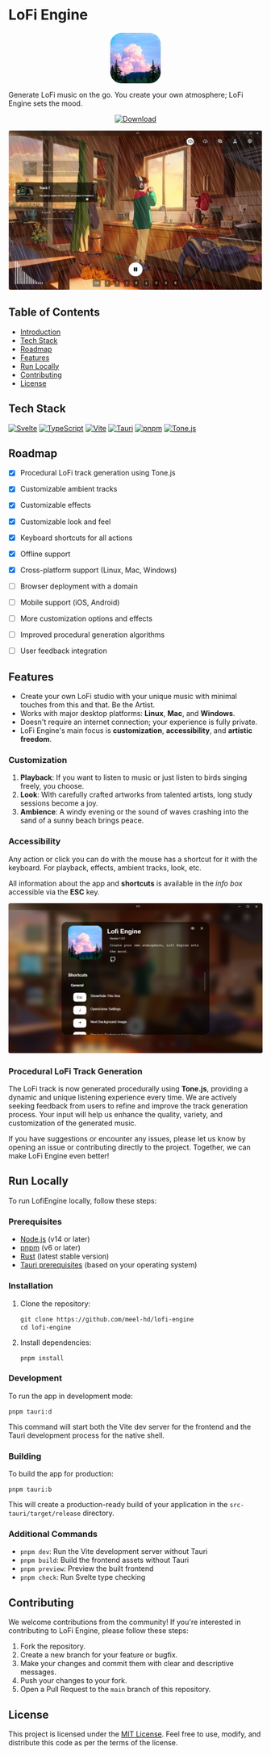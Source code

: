 # LoFi Engine
<p align="center">
    <img alt="Icon" align="center" width="100" height="100" src="app-icon.png" />
</p>

Generate LoFi music on the go. You create your own atmosphere; LoFi Engine sets the mood.

<p align="center">
  <a href="https://github.com/meel-hd/lofi-engine/releases/tag/app-v1.0.0">
    <img src="https://img.shields.io/badge/Download-LoFi_Engine-blue?style=for-the-badge&logo=github" alt="Download">
  </a>
</p>

<p align="center">
   <img  alt="Screenshot" src="screenshots/screenshot.jpeg" />
</p>

## Table of Contents

- [Introduction](#lofi-engine)
- [Tech Stack](#tech-stack)
- [Roadmap](#roadmap)
- [Features](#features)
- [Run Locally](#run-locally)
- [Contributing](#contributing)
- [License](#license)

## Tech Stack

[![Svelte](https://img.shields.io/badge/Svelte-4A4A55?style=for-the-badge&logo=svelte&logoColor=FF3E00)](https://svelte.dev/)
[![TypeScript](https://img.shields.io/badge/TypeScript-007ACC?style=for-the-badge&logo=typescript&logoColor=white)](https://www.typescriptlang.org/)
[![Vite](https://img.shields.io/badge/Vite-B73BFE?style=for-the-badge&logo=vite&logoColor=FFD62E)](https://vitejs.dev/)
[![Tauri](https://img.shields.io/badge/Tauri-FFC131?style=for-the-badge&logo=Tauri&logoColor=white)](https://tauri.app/)
[![pnpm](https://img.shields.io/badge/pnpm-F69220?style=for-the-badge&logo=pnpm&logoColor=white)](https://pnpm.io/)
[![Tone.js](https://img.shields.io/badge/Tone.js-009688?style=for-the-badge&logo=javascript&logoColor=white)](https://tonejs.github.io/)

## Roadmap
- [x] Procedural LoFi track generation using Tone.js
- [x] Customizable ambient tracks
- [x] Customizable effects
- [x] Customizable look and feel
- [x] Keyboard shortcuts for all actions
- [x] Offline support
- [x] Cross-platform support (Linux, Mac, Windows)
- [ ] Browser deployment with a domain
- [ ] Mobile support (iOS, Android)
- [ ] More customization options and effects
- [ ] Improved procedural generation algorithms
- [ ] User feedback integration



## Features
* Create your own LoFi studio with your unique music with minimal touches from this and that. Be the Artist.
* Works with major desktop platforms: **Linux**, **Mac**, and **Windows**.
* Doesn't require an internet connection; your experience is fully private.
* LoFi Engine's main focus is **customization**, **accessibility**, and **artistic freedom**.

### Customization
1. **Playback**: If you want to listen to music or just listen to birds singing freely, you choose.
2. **Look**: With carefully crafted artworks from talented artists, long study sessions become a joy.
3. **Ambience**: A windy evening or the sound of waves crashing into the sand of a sunny beach brings peace.

### Accessibility
Any action or click you can do with the mouse has a shortcut for it with the keyboard. For playback, effects, ambient tracks, look, etc.

All information about the app and **shortcuts** is available in the *info box* accessible via the **ESC** key.

![info-box](screenshots/info-box.png)

### Procedural LoFi Track Generation

The LoFi track is now generated procedurally using **Tone.js**, providing a dynamic and unique listening experience every time. We are actively seeking feedback from users to refine and improve the track generation process. Your input will help us enhance the quality, variety, and customization of the generated music.

If you have suggestions or encounter any issues, please let us know by opening an issue or contributing directly to the project. Together, we can make LoFi Engine even better!

## Run Locally

To run LofiEngine locally, follow these steps:

### Prerequisites

- [Node.js](https://nodejs.org/) (v14 or later)
- [pnpm](https://pnpm.io/) (v6 or later)
- [Rust](https://www.rust-lang.org/) (latest stable version)
- [Tauri prerequisites](https://tauri.app/v1/guides/getting-started/prerequisites) (based on your operating system)

### Installation

1. Clone the repository:
   ```
   git clone https://github.com/meel-hd/lofi-engine
   cd lofi-engine
   ```

2. Install dependencies:
   ```
   pnpm install
   ```

### Development

To run the app in development mode:

```
pnpm tauri:d
```

This command will start both the Vite dev server for the frontend and the Tauri development process for the native shell.

### Building

To build the app for production:

```
pnpm tauri:b
```

This will create a production-ready build of your application in the `src-tauri/target/release` directory.

### Additional Commands

- `pnpm dev`: Run the Vite development server without Tauri
- `pnpm build`: Build the frontend assets without Tauri
- `pnpm preview`: Preview the built frontend
- `pnpm check`: Run Svelte type checking

## Contributing
We welcome contributions from the community! If you're interested in contributing to LoFi Engine, please follow these steps:
1. Fork the repository.
2. Create a new branch for your feature or bugfix.
3. Make your changes and commit them with clear and descriptive messages.
4. Push your changes to your fork.
5. Open a Pull Request to the `main` branch of this repository.

## License
This project is licensed under the [MIT License](LICENSE).
Feel free to use, modify, and distribute this code as per the terms of the license.
